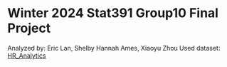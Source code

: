 # Winter 2024 Stat391 Group10 Final Project

Analyzed by: Eric Lan, Shelby Hannah Ames, Xiaoyu Zhou
Used dataset: [HR_Analytics](https://www.kaggle.com/datasets/mohammadkaiftahir/hr-analytics)
